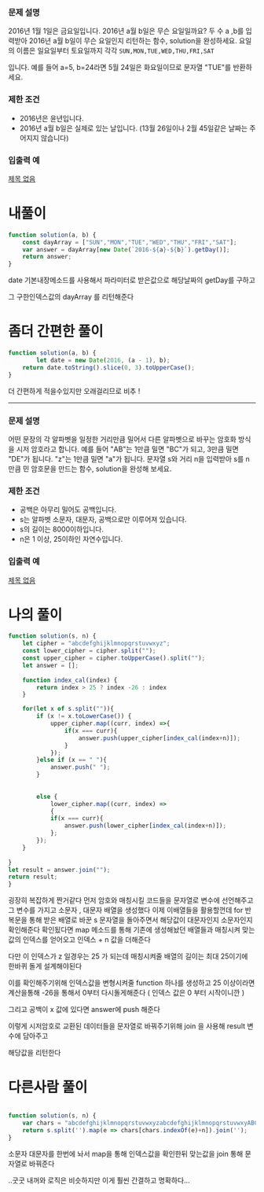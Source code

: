 ### **문제 설명**

2016년 1월 1일은 금요일입니다. 2016년 a월 b일은 무슨 요일일까요? 두 수 a ,b를 입력받아 2016년 a월 b일이 무슨 요일인지 리턴하는 함수, solution을 완성하세요. 요일의 이름은 일요일부터 토요일까지 각각 `SUN,MON,TUE,WED,THU,FRI,SAT`

입니다. 예를 들어 a=5, b=24라면 5월 24일은 화요일이므로 문자열 "TUE"를 반환하세요.

### 제한 조건

- 2016년은 윤년입니다.
- 2016년 a월 b일은 실제로 있는 날입니다. (13월 26일이나 2월 45일같은 날짜는 주어지지 않습니다)

### **입출력 예**

[제목 없음](https://www.notion.so/5e12798a89e94c748cc99655b96ccee7)

# 내풀이

```jsx
function solution(a, b) {
    const dayArray = ["SUN","MON","TUE","WED","THU","FRI","SAT"];
    var answer = dayArray[new Date(`2016-${a}-${b}`).getDay()];
    return answer;
}
```

date 기본내장메소드를 사용해서 파라미터로 받은값으로 해당날짜의 getDay를 구하고 

그 구한인덱스값의 dayArray 를 리턴해준다

# 좀더 간편한 풀이

```jsx
function solution(a, b) {
		let date = new Date(2016, (a - 1), b);
    return date.toString().slice(0, 3).toUpperCase();
}
```

더 간편하게 적을수있지만 오래걸리므로 비추 !

---

### **문제 설명**

어떤 문장의 각 알파벳을 일정한 거리만큼 밀어서 다른 알파벳으로 바꾸는 암호화 방식을 시저 암호라고 합니다. 예를 들어 "AB"는 1만큼 밀면 "BC"가 되고, 3만큼 밀면 "DE"가 됩니다. "z"는 1만큼 밀면 "a"가 됩니다. 문자열 s와 거리 n을 입력받아 s를 n만큼 민 암호문을 만드는 함수, solution을 완성해 보세요.

### 제한 조건

- 공백은 아무리 밀어도 공백입니다.
- s는 알파벳 소문자, 대문자, 공백으로만 이루어져 있습니다.
- s의 길이는 8000이하입니다.
- n은 1 이상, 25이하인 자연수입니다.

### 입출력 예

[제목 없음](https://www.notion.so/92f811ac47a74d9ca1c9047f8568eb32)

# 나의 풀이

```jsx
function solution(s, n) {
    let cipher = "abcdefghijklmnopqrstuvwxyz";
    const lower_cipher = cipher.split("");
    const upper_cipher = cipher.toUpperCase().split("");
    let answer = [];
    
    function index_cal(index) {
        return index > 25 ? index -26 : index
    }

    for(let x of s.split("")){
        if (x != x.toLowerCase()) {
            upper_cipher.map((curr, index) =>{
                if(x === curr){
                    answer.push(upper_cipher[index_cal(index+n)]);
                }
            });
        }else if (x == " "){
            answer.push(" ");
        }
        
        
        else {
            lower_cipher.map((curr, index) => 
            {
            if(x === curr){
                answer.push(lower_cipher[index_cal(index+n)]);
            };
        });
    }
    
}
let result = answer.join("");
return result;
}
```

굉장히 복잡하게 짠거같다 먼저 암호와 매칭시킬 코드들을 문자열로 변수에 선언해주고 그 변수를 가지고 소문자 , 대문자 배열을 생성했다 이제 이배열들을 활용할껀데  for 반복문을 통해 받은 배열로 바꾼 s 문자열을 돌아주면서 해당값이 대문자인지 소문자인지 확인해준다 확인됬다면 map 메소드를 통해 기존에 생성해놨던 배열들과 매칭시켜 맞는값의 인덱스를 얻어오고 인덱스 + n 값을 더해준다 

다만 이 인덱스가 z 일경우는 25 가 되는데 매칭시켜줄 배열의 길이는 최대 25이기에 한바퀴 돌게 설계해야된다

이를 확인해주기위해 인덱스값을 변형시켜줄 function 하나를 생성하고 25 이상이라면 계산을통해 -26을 통해서 0부터 다시돌게해준다 ( 인덱스 값은 0 부터 시작이니깐 ) 

그리고 공백이 x 값에 있다면 answer에 push 해준다 

이렇게 시저암호로 교환된 데이터들을 문자열로 바꿔주기위해 join 을 사용해 result 변수에 담아주고 

해당값을 리턴한다

# 다른사람 풀이

```jsx

function solution(s, n) {
    var chars = "abcdefghijklmnopqrstuvwxyzabcdefghijklmnopqrstuvwxyABCDEFGHIJKLMNOPQRSTUVWXYZABCDEFGHIJKLMNOPQRSTUVWXY                          "
    return s.split('').map(e => chars[chars.indexOf(e)+n]).join('');
}
```

소문자 대문자를 한번에 놔서 map을 통해 인덱스값을 확인한뒤 맞는값을 join 통해 문자열로 바꿔준다 

..굿굿 내꺼와 로직은 비슷하지만 이게 훨씬 간결하고 명확하다...

